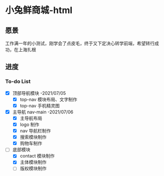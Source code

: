 # 小兔鲜商城-html

## 愿景

工作满一年的小测试，刚学会了点皮毛，终于又下定决心转学前端，希望转行成功，在上海扎根

## 进度

### To-do List

- [x] 顶部导航模块 -2021/07/05
  - [x] top-nav 模块布局、文字制作
  - [x] top-nav 手机精灵图
- [x] 主导航 nav-main -2021/07/06
  - [x] 主导航布局
  - [x] logo 制作
  - [x] nav 导航栏制作
  - [x] 搜索模块制作
  - [x] 购物车制作
- [ ] 底部模块
  - [x] contact 模块制作
  - [x] 主体模块制作
  - [ ] 版权模块制作
